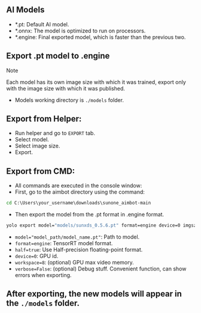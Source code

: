 ## AI Models
- *.pt: Default AI model.
- *.onnx: The model is optimized to run on processors.
- *.engine: Final exported model, which is faster than the previous two.

## Export .pt model to .engine
> [!NOTE]
> Each model has its own image size with which it was trained, export only with the image size with which it was published.

- Models working directory is `./models` folder.

## Export from Helper:
- Run helper and go to `EXPORT` tab.
- Select model.
- Select image size.
- Export.
## Export from CMD:
- All commands are executed in the console window:
- First, go to the aimbot directory using the command:
```cmd
cd C:\Users\your_username\downloads\sunone_aimbot-main
```
- Then export the model from the .pt format in .engine format.
```cmd
yolo export model="models/sunxds_0.5.6.pt" format=engine device=0 imgsz=640 half=True
```
- `model="model_path/model_name.pt"`: Path to model.
- `format=engine`: TensorRT model format.
- `half=true`: Use Half-precision floating-point format.
- `device=0`: GPU id.
- `workspace=8`: (optional) GPU max video memory.
- `verbose=False`: (optional) Debug stuff. Convenient function, can show errors when exporting.

## After exporting, the new models will appear in the `./models` folder.